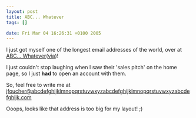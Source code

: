 ```yaml
--- 
layout: post
title: ABC... Whatever
tags: []

date: Fri Mar 04 16:26:31 +0100 2005
---
```

I just got myself one of the longest email addresses of the world, over at <a href="http://www.abcdefghijklmnopqrstuvwxyzabcdefghijklmnopqrstuvwxyzabcdefghijk.com/">ABC... Whatever</a>(<a href="http://cnul.blogspot.com/">via</a>)!

I just couldn't stop laughing when I saw their 'sales pitch' on the home page, so I just <strong>had</strong> to open an account with them.

So, feel free to write me at <a href="mailto:jfoucher@abcdefghijklmnopqrstuvwxyzabcdefghijklmnopqrstuvwxyzabcdefghijk.com">jfoucher@abcdefghijklmnopqrstuvwxyzabcdefghijklmnopqrstuvwxyzabcdefghijk.com</a>

Ooops, looks like that address is too big for my layout! ;)
